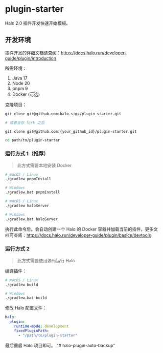 # plugin-starter

Halo 2.0 插件开发快速开始模板。

## 开发环境

插件开发的详细文档请查阅：<https://docs.halo.run/developer-guide/plugin/introduction>

所需环境：

1. Java 17
2. Node 20
3. pnpm 9
4. Docker (可选)

克隆项目：

```bash
git clone git@github.com:halo-sigs/plugin-starter.git

# 或者当你 fork 之后

git clone git@github.com:{your_github_id}/plugin-starter.git
```

```bash
cd path/to/plugin-starter
```

### 运行方式 1（推荐）

> 此方式需要本地安装 Docker

```bash
# macOS / Linux
./gradlew pnpmInstall

# Windows
./gradlew.bat pnpmInstall
```

```bash
# macOS / Linux
./gradlew haloServer

# Windows
./gradlew.bat haloServer
```

执行此命令后，会自动创建一个 Halo 的 Docker 容器并加载当前的插件，更多文档可查阅：<https://docs.halo.run/developer-guide/plugin/basics/devtools>

### 运行方式 2

> 此方式需要使用源码运行 Halo

编译插件：

```bash
# macOS / Linux
./gradlew build

# Windows
./gradlew.bat build
```

修改 Halo 配置文件：

```yaml
halo:
  plugin:
    runtime-mode: development
    fixedPluginPath:
      - "/path/to/plugin-starter"
```

最后重启 Halo 项目即可。
"# halo-plugin-auto-backup" 
